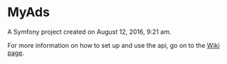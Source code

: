 MyAds
=====

A Symfony project created on August 12, 2016, 9:21 am.

For more information on how to set up and use the api, go on to the [Wiki page](https://github.com/astriddg/astridAdBundle/wiki).
